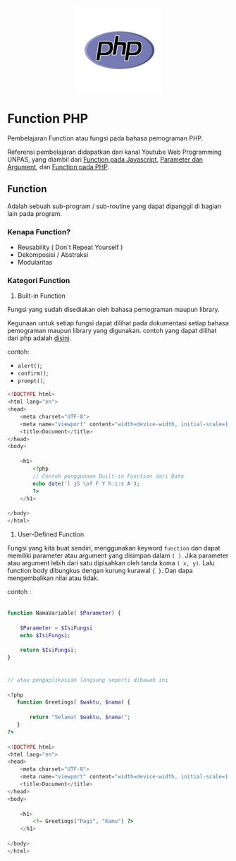 <img style="display: block;
           margin-left: auto;
           margin-right: auto;"
           src="../img/php.png" alt="PHP Logo">
</img>

# Function PHP

Pembelajaran Function atau fungsi pada bahasa pemograman PHP.

Referensi pembelajaran didapatkan dari kanal Youtube Web Programming UNPAS, yang diambil dari [Function pada Javascript](https://www.youtube.com/watch?v=6-UqHXBtYkg), [Parameter dan Argument](https://www.youtube.com/watch?v=MIn5CZhFqKo), dan [Function pada PHP](https://www.youtube.com/watch?v=R5C70w2MOkE&list=PLFIM0718LjIUqXfmEIBE3-uzERZPh3vp6&index=6).

## Function

Adalah sebuah sub-program / sub-routine yang dapat dipanggil di bagian lain pada program.

### Kenapa Function?

- Reusability ( Don't Repeat Yourself )
- Dekomposisi / Abstraksi
- Modularitas

### Kategori Function

1. Built-in Function

Fungsi yang sudah disediakan oleh bahasa pemograman maupun library.

Kegunaan untuk setiap fungsi dapat dilihat pada dokumentasi setiap bahasa pemograman maupun library yang digunakan. contoh yang dapat dilihat dari php adalah [disini](https://www.php.net/manual/en/funcref.php).

contoh:

- `alert()`;
- `confirm()`;
- `prompt()`;

```php
<!DOCTYPE html>
<html lang="en">
<head>
    <meta charset="UTF-8">
    <meta name="viewport" content="width=device-width, initial-scale=1.0">
    <title>Document</title>
</head>
<body>

    <h1>
        <?php
        // Contoh penggunaan Built-in Function dari Date
        echo date('l jS \of F Y h:i:s A');
        ?>
    </h1>

</body>
</html>

```

1. User-Defined Function

Fungsi yang kita buat sendiri, menggunakan keyword `function` dan dapat memiliki parameter atau argument yang disimpan dalam `( )`. Jika parameter atau argument lebih dari satu dipisahkan oleh tanda koma `( x, y)`. Lalu function body dibungkus dengan kurung kurawal `{ }`. Dan dapa mengembalikan nilai atau tidak.

contoh :

```php

function NamaVariable( $Parameter) {

    $Parameter = $IsiFungsi
    echo $IsiFungsi;

    return $IsiFungsi;
}


// atau pengaplikasian langsung seperti dibawah ini

<?php
   function Greetings( $waktu, $nama) {

       return "Selamat $waktu, $nama!";
   }
?>

<!DOCTYPE html>
<html lang="en">
<head>
    <meta charset="UTF-8">
    <meta name="viewport" content="width=device-width, initial-scale=1.0">
    <title>Document</title>
</head>
<body>

    <h1>
        <?= Greetings("Pagi", "Kamu") ?>
    </h1>

</body>
</html>

```
